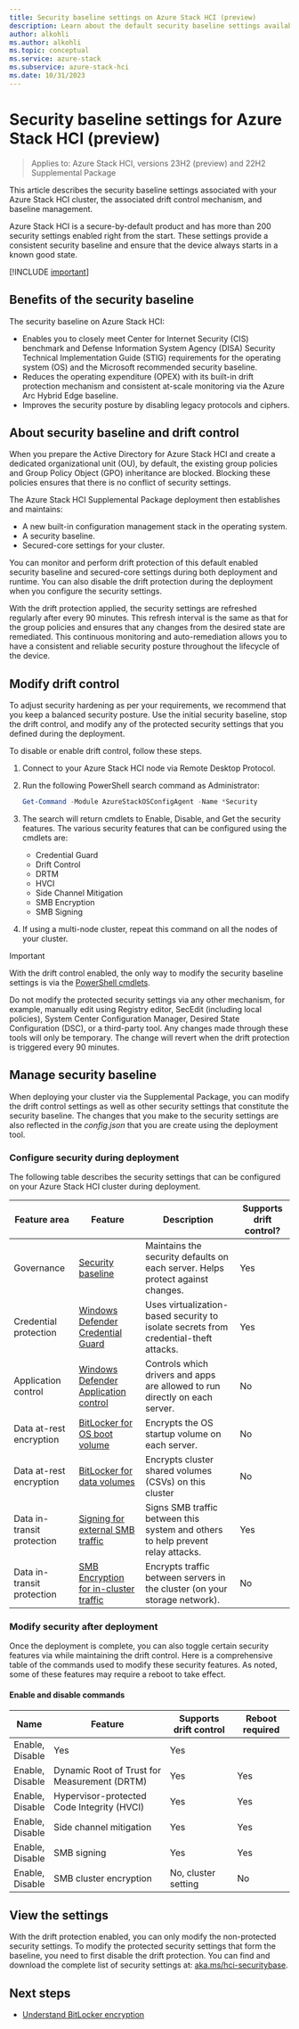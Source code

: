 ```yaml
---
title: Security baseline settings on Azure Stack HCI (preview)
description: Learn about the default security baseline settings available for new deployments of Azure Stack HCI (preview).
author: alkohli
ms.author: alkohli
ms.topic: conceptual
ms.service: azure-stack
ms.subservice: azure-stack-hci
ms.date: 10/31/2023
---
```


# Security baseline settings for Azure Stack HCI (preview)

>Applies to: Azure Stack HCI, versions 23H2 (preview) and 22H2 Supplemental Package

This article describes the security baseline settings associated with your Azure Stack HCI cluster, the associated drift control mechanism, and baseline management.

Azure Stack HCI is a secure-by-default product and has more than 200 security settings enabled right from the start. These settings provide a consistent security baseline and ensure that the device always starts in a known good state.

[!INCLUDE [important](../../includes/hci-preview.md)]

## Benefits of the security baseline

The security baseline on Azure Stack HCI:

- Enables you to closely meet Center for Internet Security (CIS) benchmark and Defense Information System Agency (DISA) Security Technical Implementation Guide (STIG) requirements for the operating system (OS) and the Microsoft recommended security baseline.
- Reduces the operating expenditure (OPEX) with its built-in drift protection mechanism and consistent at-scale monitoring via the Azure Arc Hybrid Edge baseline.
- Improves the security posture by disabling legacy protocols and ciphers.

## About security baseline and drift control

When you prepare the Active Directory for Azure Stack HCI and create a dedicated organizational unit (OU), by default, the existing group policies and Group Policy Object (GPO) inheritance are blocked. Blocking these policies ensures that there is no conflict of security settings.

The Azure Stack HCI Supplemental Package deployment then establishes and maintains:

- A new built-in configuration management stack in the operating system.
- A security baseline.
- Secured-core settings for your cluster.

You can monitor and perform drift protection of this default enabled security baseline and secured-core settings during both deployment and runtime. You can also disable the drift protection during the deployment when you configure the security settings.

With the drift protection applied, the security settings are refreshed regularly after every 90 minutes. This refresh interval is the same as that for the group policies and ensures that any changes from the desired state are remediated. This continuous monitoring and auto-remediation allows you to have a consistent and reliable security posture throughout the lifecycle of the device.


## Modify drift control

To adjust security hardening as per your requirements, we recommend that you keep a balanced security posture. Use the initial security baseline, stop the drift control, and modify any of the protected security settings that you defined during the deployment.

To disable or enable drift control, follow these steps.

1. Connect to your Azure Stack HCI node via Remote Desktop Protocol.

1. Run the following PowerShell search command as Administrator:

    ```PowerShell
    Get-Command -Module AzureStackOSConfigAgent -Name *Security
    ```

1. The search will return cmdlets to Enable, Disable, and Get the security features. The various security features that can be configured using the cmdlets are:

    - Credential Guard
    - Drift Control
    - DRTM
    - HVCI
    - Side Channel Mitigation
    - SMB Encryption
    - SMB Signing

1. If using a multi-node cluster, repeat this command on all the nodes of your cluster.


> [!IMPORTANT]
> With the drift control enabled, the only way to modify the security baseline settings is via the [PowerShell cmdlets](#enable-and-disable-commands).
> 
> Do not modify the protected security settings via any other mechanism, for example, manually edit using Registry editor, SecEdit (including local policies), System Center Configuration Manager, Desired State Configuration (DSC), or a third-party tool. Any changes made through these tools will only be temporary. The change will revert when the drift protection is triggered every 90 minutes.

## Manage security baseline

When deploying your cluster via the Supplemental Package, you can modify the drift control settings as well as other security settings that constitute the security baseline. The changes that you make to the security settings are also reflected in the *config.json* that you are create using the deployment tool.

### Configure security during deployment

The following table describes the security settings that can be configured on your Azure Stack HCI cluster during deployment.

| Feature area | Feature     |Description           | Supports drift control? |
|--------------|-------------|----------------------|---------------------------------|
| Governance                 | [Security baseline](secure-baseline.md)            | Maintains the security defaults on each server. Helps protect against changes.  | Yes                             |
| Credential protection      | [Windows Defender Credential Guard](/windows/security/identity-protection/credential-guard/credential-guard)     | Uses virtualization-based security to isolate secrets from credential-theft attacks. | Yes                             |
| Application control        | [Windows Defender Application control](/windows/security/threat-protection/windows-defender-application-control/wdac-and-applocker-overview#windows-defender-application-control)           | Controls which drivers and apps are allowed to run directly on each server.           | No                              | 
| Data at-rest encryption    | [BitLocker for OS boot volume](/windows/security/information-protection/bitlocker/bitlocker-overview)          | Encrypts the OS startup volume on each server.                                        | No                              | 
| Data at-rest encryption    | [BitLocker for data volumes](/windows/security/information-protection/bitlocker/bitlocker-overview)            | Encrypts cluster shared volumes (CSVs) on this cluster                               | No                              |
| Data in-transit protection | [Signing for external SMB traffic](/troubleshoot/windows-server/networking/overview-server-message-block-signing)      | Signs SMB traffic between this system and others to help prevent relay attacks.       | Yes                             |
| Data in-transit protection | [SMB Encryption for in-cluster traffic](/windows-server/storage/file-server/smb-security#smb-encryption) | Encrypts traffic between servers in the cluster (on your storage network).            | No                              | 


### Modify security after deployment

Once the deployment is complete, you can also toggle certain security features via while maintaining the drift control. Here is a comprehensive table of the commands used to modify these security features. As noted, some of these features may require a reboot to take effect.

#### Enable and disable commands

| Name                                           |Feature     | Supports drift control | Reboot required |
|------------------------------------------------|------------|------------|------------------------|
| Enable,<br>Disable|Yes     | Yes   |
| Enable,<br>Disable|Dynamic Root of Trust for Measurement (DRTM) | Yes   |Yes |
| Enable,<br>Disable|Hypervisor-protected Code Integrity (HVCI) | Yes   |Yes| 
| Enable,<br>Disable|Side channel mitigation     | Yes   | Yes   |
| Enable,<br>Disable|SMB signing  | Yes| Yes     |
| Enable,<br>Disable|SMB cluster encryption    | No, cluster setting    | No                     |


## View the settings

With the drift protection enabled, you can only modify the non-protected security settings. To modify the protected security settings that form the baseline, you need to first disable the drift protection. You can find and download the complete list of security settings at: [aka.ms/hci-securitybase](https://aka.ms/hci-securitybase).


## Next steps

- [Understand BitLocker encryption](./security-bitlocker.md)
